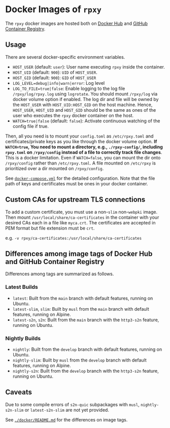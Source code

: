 # Docker Images of `rpxy`

The `rpxy` docker images are hosted both on [Docker Hub](https://hub.docker.com/r/jqtype/rpxy) and [GitHub Container Registry](https://github.com/junkurihara/rust-rpxy/pkgs/container/rust-rpxy).

## Usage

There are several docker-specific environment variables.

- `HOST_USER` (default: `user`): User name executing `rpxy` inside the container.
- `HOST_UID` (default: `900`): `UID` of `HOST_USER`.
- `HOST_GID` (default: `900`): `GID` of `HOST_USER`
- `LOG_LEVEL=debug|info|warn|error`: Log level
- `LOG_TO_FILE=true|false`: Enable logging to the log file `/rpxy/log/rpxy.log` using `logrotate`. You should mount `/rpxy/log` via docker volume option if enabled. The log dir and file will be owned by the `HOST_USER` with `HOST_UID:HOST_GID` on the host machine. Hence, `HOST_USER`, `HOST_UID` and `HOST_GID` should be the same as ones of the user who executes the `rpxy` docker container on the host.
- `WATCH=true|false` (default: `false`): Activate continuous watching of the config file if true.

Then, all you need is to mount your `config.toml` as `/etc/rpxy.toml` and certificates/private keys as you like through the docker volume option. **If `WATCH=true`, You need to mount a directory, e.g., `./rpxy-config/`, including `rpxy.toml` on `/rpxy/config` instead of a file to correctly track file changes**. This is a docker limitation. Even if `WATCH=false`, you can mount the dir onto `/rpxy/config` rather than `/etc/rpxy.toml`. A file mounted on `/etc/rpxy` is prioritized over a dir mounted on `/rpxy/config`.

See [`docker-compose.yml`](./docker-compose.yml) for the detailed configuration. Note that the file path of keys and certificates must be ones in your docker container.

## Custom CAs for upstream TLS connections

To add a custom certificate, you must use a non-`slim` non-`webpki` image. Then mount `/usr/local/share/ca-certificates` in the container with your desired CAs each in a file like `myca.crt`. The certificates are accepted in PEM format but file extension must be `crt`.

e.g. `-v rpxy/ca-certificates:/usr/local/share/ca-certificates`

## Differences among image tags of Docker Hub and GitHub Container Registry

Differences among tags are summarized as follows.

### Latest Builds

- `latest`: Built from the `main` branch with default features, running on Ubuntu.
- `latest-slim`, `slim`: Built by `musl` from the `main` branch with default features, running on Alpine.
- `latest-s2n`, `s2n`: Built from the `main` branch with the `http3-s2n` feature, running on Ubuntu.

### Nightly Builds

- `nightly`: Built from the `develop` branch with default features, running on Ubuntu.
- `nightly-slim`: Built by `musl` from the `develop` branch with default features, running on Alpine.
- `nightly-s2n`: Built from the `develop` branch with the `http3-s2n` feature, running on Ubuntu.

## Caveats

Due to some compile errors of `s2n-quic` subpackages with `musl`, `nightly-s2n-slim` or `latest-s2n-slim` are not yet provided.

See [`./docker/README.md`](./docker/README.md) for the differences on image tags.
